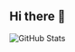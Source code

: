 ## Hi there 👋

![GitHub Stats](https://github-readme-stats.vercel.app/api?username=LakshayBaijal&show_icons=true&theme=radical)
